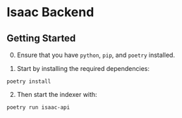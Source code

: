 # Isaac Backend

## Getting Started

 0. Ensure that you have `python`, `pip`, and `poetry` installed.

 1. Start by installing the required dependencies:

```shell
poetry install
```

  2. Then start the indexer with:

```shell
poetry run isaac-api
```